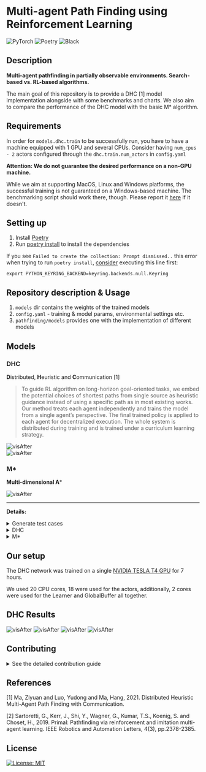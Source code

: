 # Multi-agent Path Finding using Reinforcement Learning


![PyTorch](https://img.shields.io/badge/PyTorch-%23EE4C2C.svg?style=flat&logo=PyTorch&logoColor=white)
![Poetry](https://img.shields.io/badge/Poetry-%2300C4CC.svg?style=flat&logo=Poetry&logoColor=white)
![Black](https://img.shields.io/badge/code%20style-black-000000.svg)

## Description

**Multi-agent pathfinding in partially observable environments. Search-based vs. RL-based algorithms.**

The main goal of this repository is to provide a DHC [1] model implementation alongside with some benchmarks and charts. 
We also aim to compare the performance of the DHC model with the basic M* algorithm.

## Requirements
In order for `models.dhc.train` to be successfully run, you have to have a machine equipped with 1 GPU and several CPUs.
Consider having `num_cpus - 2` actors configured through the `dhc.train.num_actors` in `config.yaml`

**Attention: We do not guarantee the desired performance on a non-GPU machine.**

While we aim at supporting MacOS, Linux and Windows platforms, the successful training is not guaranteed on a Windows-based machine. 
The benchmarking script should work there, though. Please report it [here](https://github.com/acforvs/multi-agent-pathfinding/issues) if it doesn't.

## Setting up
1. Install [Poetry](https://python-poetry.org)
2. Run [poetry install](https://python-poetry.org/docs/cli/#install) to install the dependencies

If you see ``Failed to create the collection: Prompt dismissed..`` this error when trying to run `poetry install`, [consider](https://github.com/python-poetry/poetry/issues/1917#issuecomment-1251667047) executing this line first:
```shell
export PYTHON_KEYRING_BACKEND=keyring.backends.null.Keyring
```

## Repository description & Usage 
1. `models` dir contains the weights of the trained models
2. `config.yaml` - training & model params, environmental settings etc.
3. `pathfinding/models` provides one with the implementation of different models

## Models
### DHC

**D**istributed, **H**euristic and **C**ommunication [1]

> To guide RL algorithm on long-horizon goal-oriented tasks, we embed the potential choices of shortest paths from single source as heuristic guidance instead of using a specific path as in most existing works. Our method treats each agent independently and trains the model from a single agent’s perspective. The final trained policy is applied to each agent for decentralized execution. The whole system is distributed during training and is trained under a curriculum learning strategy.

![visAfter](./static/DHC_architecture.png)  
![visAfter](./static/DHC_training.png) 

### M*

**Multi-dimensional A***

![visAfter](./static/M_star.png)  

---
**Details:**

<details>
    <summary>Generate test cases</summary>

**To generate test cases, run** 
```shell
poetry run python3 pathfinding/utils.py generate_test_suits TESTS_DESCR REPEAT_FOR
```
where
* TESTS_DESCR is a string of the format `'[(map_length, num_agents, density), ...]'`
* REPEAT_FOR is the amount of test cases of each configuration

For example, by running
```shell
poetry run python3 pathfinding/utils.py generate_test_suits '[(40, 16, 0.3), (80, 4, 0.1)]' 10
```
you will create 20 test cases in total:
* 10 cases with a 40x40 map with a density of 30% + 16 agents in it
* 10 cases with a 80x80 map with a density of 10% + 4 agents in it

</details>



<details>
    <summary>DHC</summary>

#### Benchmarking 

**To run the generated test suite, run**
```shell
poetry run python3 pathfinding/models/dhc/evaluate.py test_model TESTS_DESCR MODEL_ID
```
where
* TESTS_DESCR is a string of the format `'[(map_length, num_agents, density), ...]'` (you may want to copy this line from the generation command)
* MODEL_ID is the name of the file from the `models` dir
For example, by running

```shell
poetry run python3 pathfinding/models/dhc/evaluate.py test_model '[(40, 16, 0.3), (80, 4, 0.1)]' 60000
```
you will benchmark the `models/60000.pth` on the provided test cases 

**Attention: the test cases must be generated first!** 

#### Training
1. Set the desired `actors` amount by setting the appropriate value for `dhc.train.num_actors` in `config.yaml`

It is recommended to use the amount of CPU cores on you machine minus 2

2. To initialize training, run
```shell
poetry run python3 pathfinding/models/dhc/train.py
```

The `models` dir will be created afterwards where the weights of the intermediate models will be saved.

</details>



<details>
    <summary>M*</summary>

#### Benchmarking 

**To run the generated test suite, run**
```shell
poetry run python3 pathfinding/models/mstar/evaluate.py test_model TESTS_DESCR
```
where
* TESTS_DESCR is a string of the format `'[(map_length, num_agents, density), ...]'` (you may want to copy this line from the generation command)
For example, by running

```shell
poetry run python3 pathfinding/models/mstar/evaluate.py test_model '[(10, 4, 0.1), (20, 4, 0.1)]'
```
you will benchmark the Multi-dimensional A* algorithm on the provided test cases 

**Attention: the test cases must be generated first!** 

**While we aim at supporting different platforms, the current implementation requires the call to be successful on your platform.** 

**Please ensure this is the case before running any benchmark for M***
```shell
g++ -O2 -std=c++17 -o 'pathfinding/models/mstar/main' 'pathfinding/models/mstar/main.cpp'
```

</details>

## Our setup
The DHC network was trained on a single [NVIDIA TESLA T4 GPU](https://www.nvidia.com/en-us/data-center/tesla-t4/) for 7 hours.

We used 20 CPU cores, 18 were used for the actors, additionally, 2 cores were used for the Learner and GlobalBuffer all together.


## DHC Results

![visAfter](./static/DHC_10x10_4_good.gif)
![visAfter](./static/DHC_40x40_4_good.gif)
![visAfter](./static/DHC_40x40_16_good.gif)
![visAfter](./static/DHC_40x40_16_dense.gif)


## Contributing
<details>
    <summary>See the detailed contribution guide</summary>

1. Install [black](https://github.com/psf/black), you can likely run
```shell
pip3 install black 
```

3. Use [black](https://github.com/psf/black) to ensure that the codestyle remains great
```shell
poetry run black dir
```
2. Make sure tests are OK 
```shell
poetry run pytest
```
3. Create a PR with new features
</details>

## References

<a id="1">[1]</a> 
Ma, Ziyuan and Luo, Yudong and Ma, Hang, 2021. Distributed Heuristic Multi-Agent Path Finding with Communication.

<a id="2">[2]</a> 
Sartoretti, G., Kerr, J., Shi, Y., Wagner, G., Kumar, T.S., Koenig, S. and Choset, H., 2019. Primal: Pathfinding via reinforcement and imitation multi-agent learning. IEEE Robotics and Automation Letters, 4(3), pp.2378-2385.

## License

[![License: MIT](https://img.shields.io/badge/License-MIT-yellow.svg)](https://github.com/acforvs/multi-agent-pathfinding/blob/main/LICENSE)


